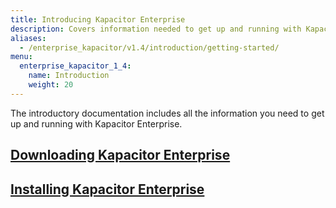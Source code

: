 ```yaml
---
title: Introducing Kapacitor Enterprise
description: Covers information needed to get up and running with Kapacitor Enterprise, inclduing downloading and installing.
aliases:
  - /enterprise_kapacitor/v1.4/introduction/getting-started/
menu:
  enterprise_kapacitor_1_4:
    name: Introduction
    weight: 20
---
```


The introductory documentation includes all the information you need to get up
and running with Kapacitor Enterprise.

## [Downloading Kapacitor Enterprise](/enterprise_kapacitor/v1.4/introduction/download/)

## [Installing Kapacitor Enterprise](/enterprise_kapacitor/v1.4/introduction/installation_guide/)

